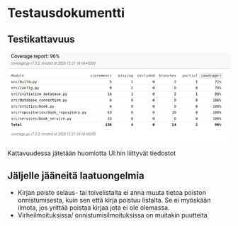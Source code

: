 # Testausdokumentti

## Testikattavuus

![Testikattavuus](./kuvat/testikattavuus.png)

Kattavuudessa jätetään huomiotta UI:hin liittyvät tiedostot

## Jäljelle jääneitä laatuongelmia

- Kirjan poisto selaus- tai toivelistalta ei anna muuta tietoa poiston onnistumisesta, kuin sen että kirja poistuu listalta. Se ei myöskään ilmota, jos 
yrittää poistaa kirjaa jota ei ole olemassa. 
- Virheilmoituksissa/ onnistumisilmoituksissa on muitakin puutteita